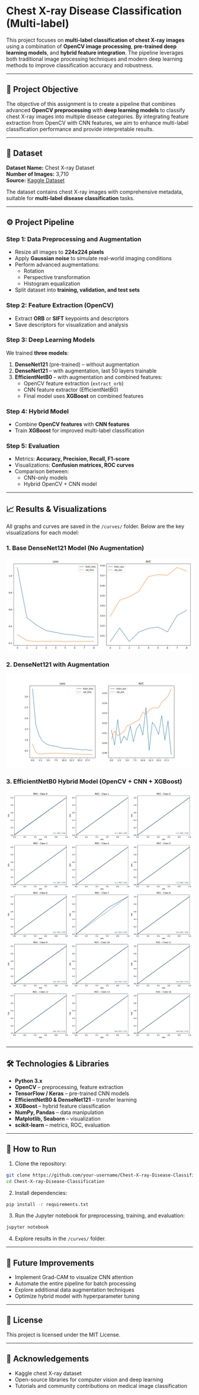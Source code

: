 # Chest X-ray Disease Classification (Multi-label)

This project focuses on **multi-label classification of chest X-ray images** using a combination of **OpenCV image processing**, **pre-trained deep learning models**, and **hybrid feature integration**. The pipeline leverages both traditional image processing techniques and modern deep learning methods to improve classification accuracy and robustness.

---

## 📝 Project Objective

The objective of this assignment is to create a pipeline that combines advanced **OpenCV preprocessing** with **deep learning models** to classify chest X-ray images into multiple disease categories. By integrating feature extraction from OpenCV with CNN features, we aim to enhance multi-label classification performance and provide interpretable results.

---

## 📂 Dataset

**Dataset Name:** Chest X-ray Dataset  
**Number of Images:** 3,710  
**Source:** [Kaggle Dataset](https://www.kaggle.com/datasets/rishabhrp/chest-x-ray-dataset)  

The dataset contains chest X-ray images with comprehensive metadata, suitable for **multi-label disease classification** tasks.

---

## ⚙️ Project Pipeline

### **Step 1: Data Preprocessing and Augmentation**
- Resize all images to **224x224 pixels**  
- Apply **Gaussian noise** to simulate real-world imaging conditions  
- Perform advanced augmentations:
  - Rotation  
  - Perspective transformation  
  - Histogram equalization  
- Split dataset into **training, validation, and test sets**  

### **Step 2: Feature Extraction (OpenCV)**
- Extract **ORB** or **SIFT** keypoints and descriptors  
- Save descriptors for visualization and analysis  

### **Step 3: Deep Learning Models**
We trained **three models**:

1. **DenseNet121** (pre-trained) – without augmentation  
2. **DenseNet121** – with augmentation, last 50 layers trainable  
3. **EfficientNetB0** – with augmentation and combined features:
   - OpenCV feature extraction (`extract_orb`)  
   - CNN feature extractor (EfficientNetB0)  
   - Final model uses **XGBoost** on combined features  

### **Step 4: Hybrid Model**
- Combine **OpenCV features** with **CNN features**  
- Train **XGBoost** for improved multi-label classification  

### **Step 5: Evaluation**
- Metrics: **Accuracy, Precision, Recall, F1-score**  
- Visualizations: **Confusion matrices, ROC curves**  
- Comparison between:
  - CNN-only models  
  - Hybrid OpenCV + CNN model  

---

## 📈 Results & Visualizations

All graphs and curves are saved in the `/curves/` folder. Below are the key visualizations for each model:

### **1. Base DenseNet121 Model (No Augmentation)**
![Base Training Curves](/curves/base_training_curves.png)

### **2. DenseNet121 with Augmentation**
![Pretrained Training Curves](/curves/pretrained_training_curves.png)

### **3. EfficientNetB0 Hybrid Model (OpenCV + CNN + XGBoost)**
![Hybrid ROC Curves](/curves/hybrid_roc_curves.png)

---

## 🛠️ Technologies & Libraries

- **Python 3.x**  
- **OpenCV** – preprocessing, feature extraction  
- **TensorFlow / Keras** – pre-trained CNN models  
- **EfficientNetB0 & DenseNet121** – transfer learning  
- **XGBoost** – hybrid feature classification  
- **NumPy, Pandas** – data manipulation  
- **Matplotlib, Seaborn** – visualization  
- **scikit-learn** – metrics, ROC, evaluation  

---

## 🚀 How to Run

1. Clone the repository:

```bash
git clone https://github.com/your-username/Chest-X-ray-Disease-Classification.git
cd Chest-X-ray-Disease-Classification
```

2. Install dependencies:

```bash
pip install -r requirements.txt
```

3. Run the Jupyter notebook for preprocessing, training, and evaluation:

```bash
jupyter notebook
```

4. Explore results in the `/curves/` folder.

---

## 📌 Future Improvements

- Implement Grad-CAM to visualize CNN attention
- Automate the entire pipeline for batch processing
- Explore additional data augmentation techniques
- Optimize hybrid model with hyperparameter tuning

---

## 📄 License

This project is licensed under the MIT License.

---

## 🙏 Acknowledgements

- Kaggle chest X-ray dataset
- Open-source libraries for computer vision and deep learning
- Tutorials and community contributions on medical image classification
